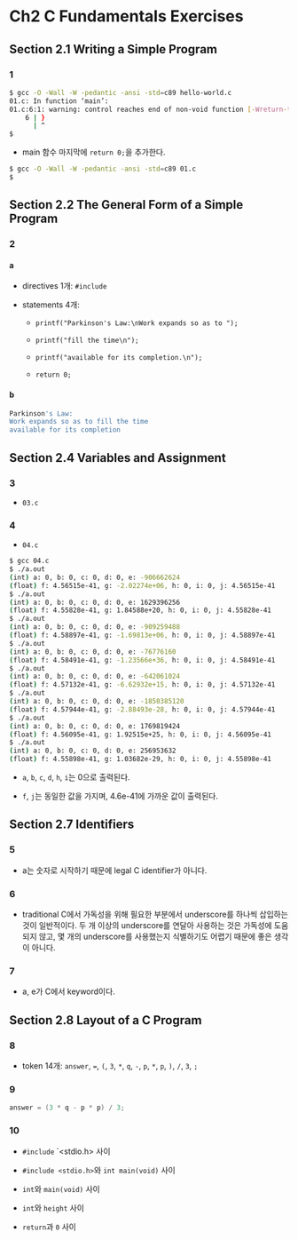 # Ch2 C Fundamentals Exercises

## Section 2.1 Writing a Simple Program

### 1

```sh
$ gcc -O -Wall -W -pedantic -ansi -std=c89 hello-world.c
01.c: In function ‘main’:
01.c:6:1: warning: control reaches end of non-void function [-Wreturn-type]
    6 | }
      | ^
$
```

- main 함수 마지막에 `return 0;`을 추가한다.

```sh
$ gcc -O -Wall -W -pedantic -ansi -std=c89 01.c
$
```

## Section 2.2 The General Form of a Simple Program

### 2

#### a

- directives 1개: `#include`

- statements 4개:

    - `printf("Parkinson's Law:\nWork expands so as to ");`

    - `printf("fill the time\n");`

    - `printf("available for its completion.\n");`

    - `return 0;`

#### b

```sh
Parkinson's Law:
Work expands so as to fill the time
available for its completion
```

## Section 2.4 Variables and Assignment

### 3

- `03.c`

### 4

- `04.c`

```sh
$ gcc 04.c
$ ./a.out
(int) a: 0, b: 0, c: 0, d: 0, e: -906662624
(float) f: 4.56515e-41, g: -2.02274e+06, h: 0, i: 0, j: 4.56515e-41
$ ./a.out
(int) a: 0, b: 0, c: 0, d: 0, e: 1629396256
(float) f: 4.55828e-41, g: 1.84588e+20, h: 0, i: 0, j: 4.55828e-41
$ ./a.out
(int) a: 0, b: 0, c: 0, d: 0, e: -909259488
(float) f: 4.58897e-41, g: -1.69813e+06, h: 0, i: 0, j: 4.58897e-41
$ ./a.out
(int) a: 0, b: 0, c: 0, d: 0, e: -76776160
(float) f: 4.58491e-41, g: -1.23566e+36, h: 0, i: 0, j: 4.58491e-41
$ ./a.out
(int) a: 0, b: 0, c: 0, d: 0, e: -642061024
(float) f: 4.57132e-41, g: -6.62932e+15, h: 0, i: 0, j: 4.57132e-41
$ ./a.out
(int) a: 0, b: 0, c: 0, d: 0, e: -1850385120
(float) f: 4.57944e-41, g: -2.88493e-28, h: 0, i: 0, j: 4.57944e-41
$ ./a.out
(int) a: 0, b: 0, c: 0, d: 0, e: 1769819424
(float) f: 4.56095e-41, g: 1.92515e+25, h: 0, i: 0, j: 4.56095e-41
$ ./a.out
(int) a: 0, b: 0, c: 0, d: 0, e: 256953632
(float) f: 4.55898e-41, g: 1.03682e-29, h: 0, i: 0, j: 4.55898e-41
```

- `a`, `b`, `c`, `d`, `h`, `i`는 0으로  출력된다.

- `f`, `j`는 동일한 값을 가지며, 4.6e-41에 가까운 값이 출력된다.

## Section 2.7 Identifiers

### 5

- a는 숫자로 시작하기 때문에 legal C identifier가 아니다.

### 6

- traditional C에서 가독성을 위해 필요한 부분에서 underscore를 하나씩 삽입하는 것이 일반적이다. 두 개 이상의 underscore를 연달아 사용하는 것은 가독성에 도움되지 않고, 몇 개의 underscore를 사용했는지 식별하기도 어렵기 때문에 좋은 생각이 아니다.

### 7

- a, e가 C에서 keyword이다.

## Section 2.8 Layout of a C Program

### 8

- token 14개: `answer`, `=`, `(`, `3`, `*`, `q`, `-`, `p`, `*`, `p`, `)`, `/`, `3`, `;`

### 9

```c
answer = (3 * q - p * p) / 3;
```

### 10

- `#include` `<stdio.h> 사이

- `#include <stdio.h>`와 `int main(void)` 사이

- `int`와 `main(void)` 사이

- `int`와 `height` 사이

- `return`과 `0` 사이
